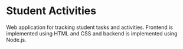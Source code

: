 # Student Activities
Web application for tracking student tasks and activities. Frontend is implemented using HTML and CSS and backend is implemented using Node.js.
